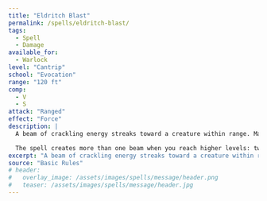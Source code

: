 ```yaml
---
title: "Eldritch Blast"
permalink: /spells/eldritch-blast/
tags:
  - Spell
  - Damage
available_for:
  - Warlock
level: "Cantrip"
school: "Evocation"
range: "120 ft"
comp:
  - V
  - S
attack: "Ranged"
effect: "Force"
description: |
  A beam of crackling energy streaks toward a creature within range. Make a ranged spell attack against the target. On a hit, the target takes 1d10 force damage.

  The spell creates more than one beam when you reach higher levels: two beams at 5th level, three beams at 11th level, and four beams at 17th level. You can direct the beams at the same target or at different ones. Make a separate attack roll for each beam.
excerpt: "A beam of crackling energy streaks toward a creature within range."
source: "Basic Rules"
# header:
#   overlay_image: /assets/images/spells/message/header.png
#   teaser: /assets/images/spells/message/header.jpg
---
```

